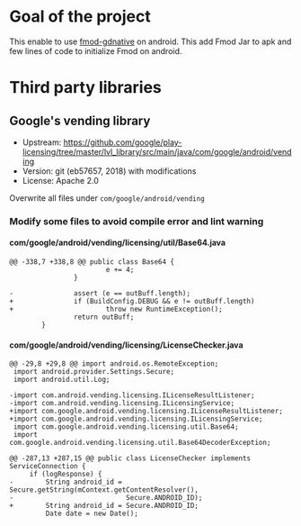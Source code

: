 # Goal of the project

This enable to use [fmod-gdnative](https://github.com/utopia-rise/fmod-gdnative) on android.
This add Fmod Jar to apk and few lines of code to initialize Fmod on android.

# Third party libraries


## Google's vending library

- Upstream: https://github.com/google/play-licensing/tree/master/lvl_library/src/main/java/com/google/android/vending
- Version: git (eb57657, 2018) with modifications
- License: Apache 2.0

Overwrite all files under `com/google/android/vending`

### Modify some files to avoid compile error and lint warning

#### com/google/android/vending/licensing/util/Base64.java
```
@@ -338,7 +338,8 @@ public class Base64 {
                        e += 4;
                }
 
-               assert (e == outBuff.length);
+               if (BuildConfig.DEBUG && e != outBuff.length)
+                       throw new RuntimeException();
                return outBuff;
        }
```

#### com/google/android/vending/licensing/LicenseChecker.java
```
@@ -29,8 +29,8 @@ import android.os.RemoteException;
 import android.provider.Settings.Secure;
 import android.util.Log;
 
-import com.android.vending.licensing.ILicenseResultListener;
-import com.android.vending.licensing.ILicensingService;
+import com.google.android.vending.licensing.ILicenseResultListener;
+import com.google.android.vending.licensing.ILicensingService;
 import com.google.android.vending.licensing.util.Base64;
 import com.google.android.vending.licensing.util.Base64DecoderException;
```
```
@@ -287,13 +287,15 @@ public class LicenseChecker implements ServiceConnection {
     if (logResponse) {
-        String android_id = Secure.getString(mContext.getContentResolver(),
-                            Secure.ANDROID_ID);
+        String android_id = Secure.ANDROID_ID;
         Date date = new Date();
```
